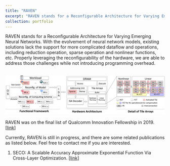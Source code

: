 ```yaml
---
title: "RAVEN"
excerpt: "RAVEN stands for a Reconfigurable Architecture for Varying Emerging Neural Networks. It is designed to be compatible for more complicated neural networks in the future, propelled by approximate computing and network theory."
collection: portfolio
---
```


RAVEN stands for a Reconfigurable Architecture for Varying Emerging Neural Networks. With the evolvement of neural network models, existing solutions lack the support for more complicated dataflow and operations, including reduction operation, sparse operation and nonlinear functions, etc. Properly leveraging the reconfigurability of the hardware, we are able to address those challenges while not introducing programming overhead.


<br/><img src='/images/raven_system_diagram.png'>

RAVEN was on the final list of Qualcomm Innovation Fellowship in 2019. [[link](https://www.qualcomm.com/invention/research/university-relations/innovation-fellowship/finalists)]

Currently, RAVEN is still in progress, and there are some related publications as listed below. Feel free to contact me if you are interested.

1. SECO: A Scalable Accuracy Approximate Exponential Function Via Cross-Layer Optimization. [[link](https://diwu1990.github.io/publication/2019-07-29-islped)]